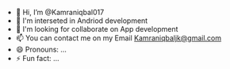 
- 👋 Hi, I’m @Kamraniqbal017
 - 👀 I'm interseted in Andriod development
 - 💞️ I'm looking for collaborate on App development
-
   📫 You can contact me on my Email Kamraniqbaljk@gmail.com 
- 😄 Pronouns: ...
- ⚡ Fun fact: ...

<!---
Kamraniqbal017/Kamraniqbal017 is a ✨ special ✨ repository because its `README.md` (this file) appears on your GitHub profile.
You can click the Preview link to take a look at your changes.
--->
